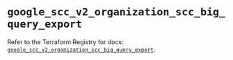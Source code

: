 # `google_scc_v2_organization_scc_big_query_export`

Refer to the Terraform Registry for docs: [`google_scc_v2_organization_scc_big_query_export`](https://registry.terraform.io/providers/hashicorp/google-beta/6.4.0/docs/resources/google_scc_v2_organization_scc_big_query_export).
